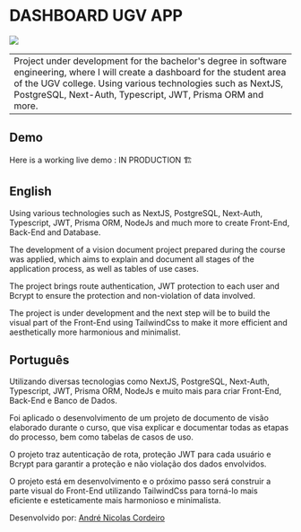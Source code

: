 # DASHBOARD UGV APP

<img src="/SITEUGV.gif" />

<table>
<tr>
<td>
  Project under development for the bachelor's degree in software engineering, where I will create a dashboard for the student area of ​​the UGV college. Using various technologies such as NextJS, PostgreSQL, Next-Auth, Typescript, JWT, Prisma ORM and more.
</td>
</tr>
</table>

## Demo

Here is a working live demo : IN PRODUCTION 🏗️

## English

Using various technologies such as NextJS, PostgreSQL, Next-Auth, Typescript, JWT, Prisma ORM, NodeJs and much more to create Front-End, Back-End and Database.

The development of a vision document project prepared during the course was applied, which aims to explain and document all stages of the application process, as well as tables of use cases.

The project brings route authentication, JWT protection to each user and Bcrypt to ensure the protection and non-violation of data involved.

The project is under development and the next step will be to build the visual part of the Front-End using TailwindCss to make it more efficient and aesthetically more harmonious and minimalist.

## Português

Utilizando diversas tecnologias como NextJS, PostgreSQL, Next-Auth, Typescript, JWT, Prisma ORM, NodeJs e muito mais para criar Front-End, Back-End e Banco de Dados.

Foi aplicado o desenvolvimento de um projeto de documento de visão elaborado durante o curso, que visa explicar e documentar todas as etapas do processo, bem como tabelas de casos de uso.

O projeto traz autenticação de rota, proteção JWT para cada usuário e Bcrypt para garantir a proteção e não violação dos dados envolvidos.

O projeto está em desenvolvimento e o próximo passo será construir a parte visual do Front-End utilizando TailwindCss para torná-lo mais eficiente e esteticamente mais harmonioso e minimalista.

Desenvolvido por: [André Nicolas Cordeiro ](https://www.instagram.com/andrencordeiro/)
